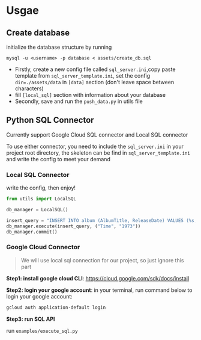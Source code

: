 # Usgae

## Create database

initialize the database structure by running

`mysql -u <username> -p database < assets/create_db.sql`

- Firstly, create a new config file called `sql_server.ini`,copy paste template from   `sql_server_template.ini`, set the config `dir=./assets/data` in `[data]` section (don't leave space between characters)
- fill `[local_sql]` section with information about your database 
- Secondly, save and run the `push_data.py` in utils file



## Python SQL Connector

Currently support Google Cloud SQL connector and Local SQL connector

To use either connector, you need to include the `sql_server.ini` in your project root directory, the skeleton can be find in `sql_server_template.ini` and write the config to meet your demand

### Local SQL Connector
write the config, then enjoy!
```python
from utils import LocalSQL

db_manager = LocalSQL()

insert_query = "INSERT INTO album (AlbumTitle, ReleaseDate) VALUES (%s, %s)"
db_manager.execute(insert_query, ("Time", "1973"))
db_manager.commit()
```

### Google Cloud Connector
> We will use local sql connection for our project, so just ignore this part


**Step1: install google cloud CLI**: https://cloud.google.com/sdk/docs/install

**Step2: login your google account**: in your terminal, run command below to login your google account:


```bash
gcloud auth application-default login
```

**Step3: run SQL API**

run `examples/execute_sql.py`

